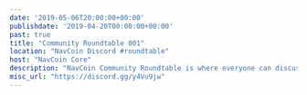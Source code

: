 ```yaml
---
date: '2019-05-06T20:00:00+00:00'
publishdate: '2019-04-20T00:00:00+00:00'
past: true
title: "Community Roundtable 001"
location: "NavCoin Discord #roundtable"
host: "NavCoin Core"
description: "NavCoin Community Roundtable is where everyone can discuss what's going on in the project and how we can work together. The roundtables will be held at 8pm GMT on the first Monday of every month on the NavCoin Discord server, channel #roundtable."
misc_url: "https://discord.gg/y4Vu9jw"
---
```

